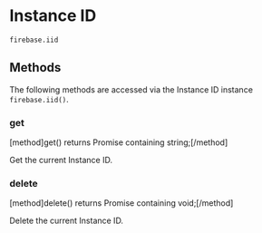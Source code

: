 # Instance ID

```
firebase.iid
```

## Methods

The following methods are accessed via the Instance ID instance `firebase.iid()`.

### get
[method]get() returns Promise containing string;[/method]

Get the current Instance ID.

### delete
[method]delete() returns Promise containing void;[/method]

Delete the current Instance ID.
